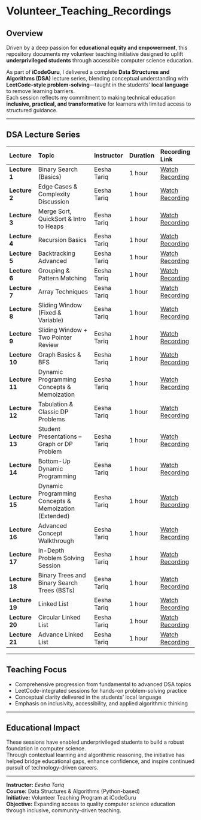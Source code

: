 # Volunteer_Teaching_Recordings

## Overview
Driven by a deep passion for **educational equity and empowerment**, this repository documents my volunteer teaching initiative designed to uplift **underprivileged students** through accessible computer science education.  

As part of **iCodeGuru**, I delivered a complete **Data Structures and Algorithms (DSA)** lecture series, blending conceptual understanding with **LeetCode-style problem-solving**—taught in the students’ **local language** to remove learning barriers.  
Each session reflects my commitment to making technical education **inclusive, practical, and transformative** for learners with limited access to structured guidance.

---

## DSA Lecture Series

| Lecture | Topic | Instructor | Duration | Recording Link |
|:--------|:-------|:------------|:----------|:----------------|
| **Lecture 1** | Binary Search (Basics) | Eesha Tariq | 1 hour | [Watch Recording](https://www.facebook.com/share/v/1AZ7xJrcMS/) |
| **Lecture 2** | Edge Cases & Complexity Discussion | Eesha Tariq | 1 hour | [Watch Recording](https://www.facebook.com/share/v/1YErUvBdKL/) |
| **Lecture 3** | Merge Sort, QuickSort & Intro to Heaps | Eesha Tariq | 1 hour | [Watch Recording](https://www.facebook.com/share/v/19FBd2ujus/) |
| **Lecture 4** | Recursion Basics | Eesha Tariq | 1 hour | [Watch Recording](https://www.facebook.com/share/v/1Anz4RdLaF/) |
| **Lecture 5** | Backtracking Advanced | Eesha Tariq | 1 hour | [Watch Recording](https://www.facebook.com/share/v/1KWhvSeciS/) |
| **Lecture 6** | Grouping & Pattern Matching | Eesha Tariq | 1 hour | [Watch Recording](https://web.facebook.com/share/v/1AhjvScxTU/) |
| **Lecture 7** | Array Techniques | Eesha Tariq | 1 hour | [Watch Recording](https://www.facebook.com/share/v/19kV2SNw6T/) |
| **Lecture 8** | Sliding Window (Fixed & Variable) | Eesha Tariq | 1 hour | [Watch Recording](https://www.facebook.com/share/v/1JkeQtZfZs/) |
| **Lecture 9** | Sliding Window + Two Pointer Review | Eesha Tariq | 1 hour | [Watch Recording](https://www.facebook.com/share/v/1AtRP3Ei8M/) |
| **Lecture 10** | Graph Basics & BFS | Eesha Tariq | 1 hour | [Watch Recording](https://fb.watch/AIrErQVlCB/) |
| **Lecture 11** | Dynamic Programming Concepts & Memoization | Eesha Tariq | 1 hour | [Watch Recording](https://www.facebook.com/share/v/19ncxmGJfi/) |
| **Lecture 12** | Tabulation & Classic DP Problems | Eesha Tariq | 1 hour | [Watch Recording](https://www.facebook.com/share/v/16p2jd3WCm/) |
| **Lecture 13** | Student Presentations – Graph or DP Problem | Eesha Tariq | 1 hour | [Watch Recording](https://www.facebook.com/share/v/16p2jd3WCm/) |
| **Lecture 14** | Bottom-Up Dynamic Programming | Eesha Tariq | 1 hour | [Watch Recording](https://www.facebook.com/share/v/19v9byLj7Q/) |
| **Lecture 15** | Dynamic Programming Concepts & Memoization (Extended) | Eesha Tariq | 1 hour | [Watch Recording](https://www.facebook.com/share/v/179ATSfx72/) |
| **Lecture 16** | Advanced Concept Walkthrough | Eesha Tariq | 1 hour | [Watch Recording](https://www.facebook.com/share/v/1ANXuYc39N/) |
| **Lecture 17** | In-Depth Problem Solving Session | Eesha Tariq | 1 hour | [Watch Recording](https://www.facebook.com/share/v/1MEtYC6XLH/) |
| **Lecture 18** | Binary Trees and Binary Search Trees (BSTs) | Eesha Tariq | 1 hour | [Watch Recording](https://www.youtube.com/live/lppfUuNRsxg) |
| **Lecture 19** | Linked List | Eesha Tariq | 1 hour | [Watch Recording](https://www.youtube.com/watch?v=CoDaV9xQeNc) |
| **Lecture 20** | Circular Linked List | Eesha Tariq | 1 hour | [Watch Recording](https://www.youtube.com/live/kYnTFtQBp3w?si=6Inh90adRrFqIYrA) |
| **Lecture 21** | Advance Linked List | Eesha Tariq | 1 hour | [Watch Recording](https://www.youtube.com/live/N9nNPjohFZM?si=mbHCRU6GJPT3XLQr) |
---

## Teaching Focus
- Comprehensive progression from fundamental to advanced DSA topics  
- LeetCode-integrated sessions for hands-on problem-solving practice  
- Conceptual clarity delivered in the students’ local language  
- Emphasis on inclusivity, accessibility, and applied algorithmic thinking  

---

## Educational Impact
These sessions have enabled underprivileged students to build a robust foundation in computer science.  
Through contextual learning and algorithmic reasoning, the initiative has helped bridge educational gaps, enhance confidence, and inspire continued pursuit of technology-driven careers.

---

**Instructor:** *Eesha Tariq*  
**Course:** Data Structures & Algorithms (Python-based)  
**Initiative:** Volunteer Teaching Program at iCodeGuru  
**Objective:** Expanding access to quality computer science education through inclusive, community-driven teaching.
